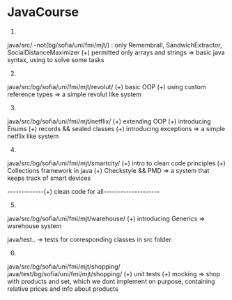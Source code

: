 # JavaCourse

1. 
java/src/
-not(bg/sofia/uni/fmi/mjt/)
: only Remembrall, SandwichExtractor, SocialDistanceMaximizer
(+) permitted only arrays and strings
=> basic java syntax, using to solve some tasks

2.
java/src/bg/sofia/uni/fmi/mjt/revolut/
(+) basic OOP
(+) using custom reference types
=> a simple revolut like system

3.
java/src/bg/sofia/uni/fmi/mjt/netflix/
(+) extending OOP
(+) introducing Enums
(+) records && sealed classes
(+) introducing exceptions
=> a simple netflix like system

4.
java/src/bg/sofia/uni/fmi/mjt/smartcity/
(+) intro to clean code principles
(+) Collections framework in java
(+) Checkstyle && PMD
=> a system that keeps track of smart devices

-------------(+) clean code for all--------------------

5.
java/src/bg/sofia/uni/fmi/mjt/warehouse/
(+) introducing Generics
=> warehouse system

java/test.. -> tests for corresponding classes in src folder.

6.
java/src/bg/sofia/uni/fmi/mjt/shopping/
java/test/bg/sofia/uni/fmi/mjt/shopping/
(+) unit tests
(+) mocking
=> shop with products and set, which we dont implement on purpose, containing relative prices and info about products
